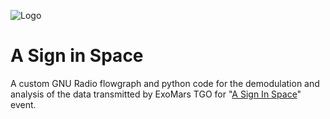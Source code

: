 ![Logo](https://asignin.space/wp-content/uploads/2022/12/Logo_a_sign_in_space_animated.gif)
# A Sign in Space
A custom GNU Radio flowgraph and python code for the demodulation and analysis of the data transmitted by ExoMars TGO for "[A Sign In Space](https://asignin.space)" event.

